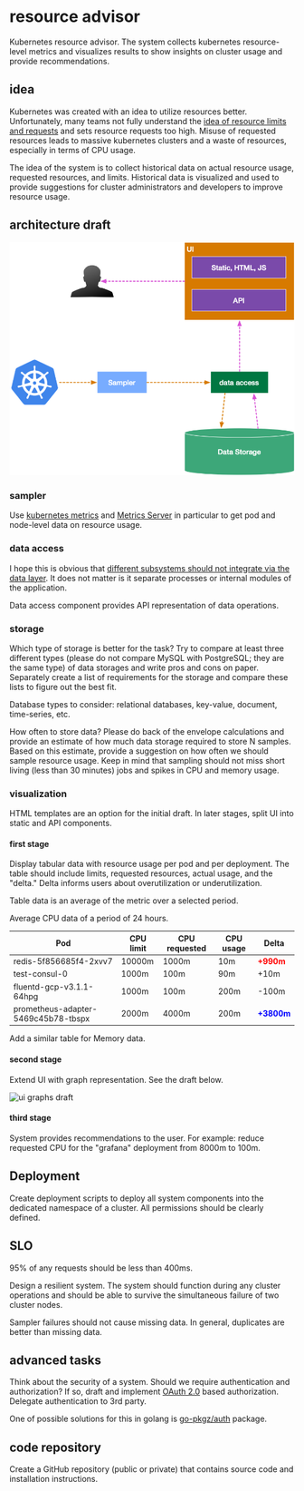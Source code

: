 # resource advisor

Kubernetes resource advisor. The system collects kubernetes resource-level metrics and visualizes results to show insights on cluster usage and provide recommendations.

## idea

Kubernetes was created with an idea to utilize resources better. Unfortunately, many teams not fully understand the [idea of resource limits and requests](https://kubernetes.io/docs/concepts/configuration/manage-compute-resources-container/) and sets resource requests too high. Misuse of requested resources leads to massive kubernetes clusters and a waste of resources, especially in terms of CPU usage.

The idea of the system is to collect historical data on actual resource usage, requested resources, and limits. Historical data is visualized and used to provide suggestions for cluster administrators and developers to improve resource usage.

## architecture draft

![resourceadvisor](./resourceadvisor.png)

### sampler

Use [kubernetes metrics](https://kubernetes.io/docs/tasks/debug-application-cluster/resource-metrics-pipeline/) and [Metrics Server](https://github.com/kubernetes-sigs/metrics-server) in particular to get pod and node-level data on resource usage.

### data access

I hope this is obvious that [different subsystems should not integrate via the data layer](https://youtu.be/wgdBVIX9ifA?t=559). It does not matter is it separate processes or internal modules of the application.

Data access component provides API representation of data operations.

### storage

Which type of storage is better for the task? Try to compare at least three different types (please do not compare MySQL with PostgreSQL; they are the same type) of data storages and write pros and cons on paper. Separately create a list of requirements for the storage and compare these lists to figure out the best fit.

Database types to consider: relational databases, key-value, document, time-series, etc.

How often to store data? Please do back of the envelope calculations and provide an estimate of how much data storage required to store N samples.
Based on this estimate, provide a suggestion on how often we should sample resource usage. Keep in mind that sampling should not miss short living (less than 30 minutes) jobs and spikes in CPU and memory usage.

### visualization

HTML templates are an option for the initial draft. In later stages, split UI into static and API components.

#### first stage

Display tabular data with resource usage per pod and per deployment. The table should include limits, requested resources, actual usage, and the "delta." Delta informs users about overutilization or underutilization.

Table data is an average of the metric over a selected period.

Average CPU data of a period of 24 hours.

| Pod                                 | CPU limit | CPU requested | CPU usage | Delta                                      |
|-------------------------------------|-----------|---------------|-----------|--------------------------------------------|
| redis-5f856685f4-2xvv7              | 10000m    | 1000m         | 10m       | <span style="color:red">**+990m**</span>   |
| test-consul-0                       | 1000m     | 100m          | 90m       | +10m                                       |
| fluentd-gcp-v3.1.1-64hpg            | 1000m     | 100m          | 200m      | -100m                                      |
| prometheus-adapter-5469c45b78-tbspx | 2000m     | 4000m         | 200m      | <span style="color:blue">**+3800m**</span> |

Add a similar table for Memory data.

#### second stage

Extend UI with graph representation. See the draft below.

![ui graphs draft](./graphs.png)

#### third stage

System provides recommendations to the user. For example: reduce requested CPU for the "grafana" deployment from 8000m to 100m.

## Deployment

Create deployment scripts to deploy all system components into the dedicated namespace of a cluster. All permissions should be clearly defined.

## SLO

95% of any requests should be less than 400ms.

Design a resilient system. The system should function during any cluster operations and should be able to survive the simultaneous failure of two cluster nodes.

Sampler failures should not cause missing data. In general, duplicates are better than missing data.

## advanced tasks

Think about the security of a system. Should we require authentication and authorization? If so, draft and implement [OAuth 2.0](https://en.wikipedia.org/wiki/OAuth) based authorization. Delegate authentication to 3rd party.

One of possible solutions for this in golang is [go-pkgz/auth](https://github.com/go-pkgz/auth) package.

## code repository

Create a GitHub repository (public or private) that contains source code and installation instructions.
